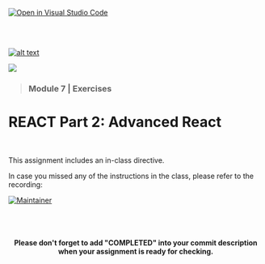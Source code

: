 [![Open in Visual Studio Code](https://classroom.github.com/assets/open-in-vscode-718a45dd9cf7e7f842a935f5ebbe5719a5e09af4491e668f4dbf3b35d5cca122.svg)](https://classroom.github.com/online_ide?assignment_repo_id=14200940&assignment_repo_type=AssignmentRepo)

<br/>
<br/>

[![alt text](https://x4w8f4y8.rocketcdn.me/wp-content/uploads/2020/05/iod_h_tp_white_c.png)](#)

<!-- _class: lead -->

![](./images/iod.png)

>### Module 7 | Exercises

# REACT Part 2: Advanced React

<br/>

This assignment includes an in-class directive.

In case you missed any of the instructions in the class, please refer to the recording:

[![Maintainer](https://custom-icon-badges.demolab.com/badge/-ZOOM%20CLASS%20RECORDING-gold?style=for-the-badge&logo=google-logo&logoColor=black)](https://docs.google.com/spreadsheets/d/1ToABwZF6np66kwIxg-qORVwkW-G__6FBbsPHdmH6rOA/edit#gid=0{:target="_blank})

<br/>
<br/>

<html>
  <div align='center'>
    <h4>Please don't forget to add "<b>COMPLETED</b>" into your commit description when your assignment is ready for checking.</h4>
  </div>
</html>

<br/>
<br/>
<br/>
 